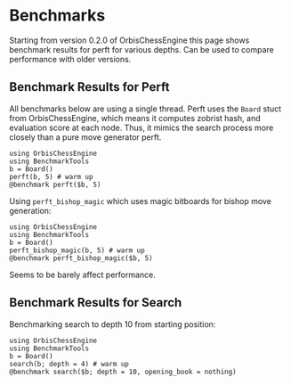 # Benchmarks

Starting from version 0.2.0 of OrbisChessEngine this page shows benchmark results for perft for various depths. Can be used to compare performance
with older versions.

## Benchmark Results for Perft

All benchmarks below are using a single thread. Perft uses the `Board` stuct from OrbisChessEngine, which means it computes 
zobrist hash, and evaluation score at each node. Thus, it mimics the search process more closely than a pure move generator perft.
```@example
using OrbisChessEngine
using BenchmarkTools
b = Board()
perft(b, 5) # warm up
@benchmark perft($b, 5)
```

Using `perft_bishop_magic` which uses magic bitboards for bishop move generation:
```@example
using OrbisChessEngine
using BenchmarkTools
b = Board()
perft_bishop_magic(b, 5) # warm up
@benchmark perft_bishop_magic($b, 5)
```
Seems to be barely affect performance.

## Benchmark Results for Search

Benchmarking search to depth 10 from starting position:
```@example
using OrbisChessEngine
using BenchmarkTools
b = Board()
search(b; depth = 4) # warm up
@benchmark search($b; depth = 10, opening_book = nothing)
```